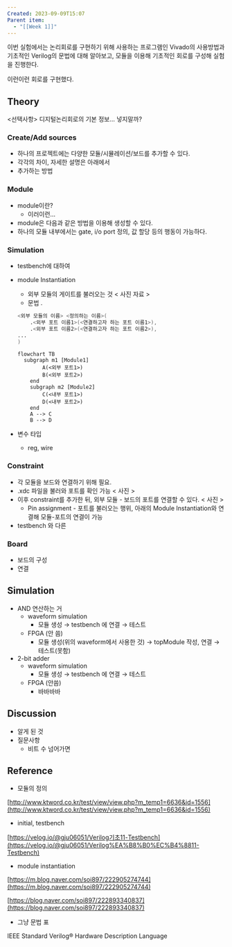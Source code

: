 ```yaml
---
Created: 2023-09-09T15:07
Parent item:
  - "[[Week 1]]"
---
```

이번 실험에서는 논리회로를 구현하기 위해 사용하는 프로그램인 Vivado의 사용방법과 기초적인 Verilog의 문법에 대해 알아보고, 모듈을 이용해 기초적인 회로를 구성해 실험을 진행한다.

이런이런 회로를 구현했다.

## Theory

<선택사항> 디지털논리회로의 기본 정보… 넣지말까?

### Create/Add sources

- 하나의 프로젝트에는 다양한 모듈/시뮬레이션/보드를 추가할 수 있다.
- 각각의 차이, 자세한 설명은 아래에서
- 추가하는 방법

### Module

- module이란?
    - 이러이런…
- module은 다음과 같은 방법을 이용해 생성할 수 있다.
- 하나의 모듈 내부에서는 gate, i/o port 정의, 값 할당 등의 행동이 가능하다.

### Simulation

- testbench에 대하여
- module Instantiation
    
    - 외부 모듈의 게이트를 불러오는 것 < 사진 자료 >
    - 문법 .
    
    ```Verilog
    <외부 모듈의 이름> <정의하는 이름>(
    	.<외부 포트 이름1>(<연결하고자 하는 포트 이름1>),
    	.<외부 포트 이름2>(<연결하고자 하는 포트 이름2>),
    ...
    )
    ```
    
    ```Mermaid
    flowchart TB
      subgraph m1 [Module1]
    		A(<외부 포트1>)
    		B(<외부 포트2>)
    	end
    	subgraph m2 [Module2]
    		C(<내부 포트1>)
    		D(<내부 포트2>)
    	end
    	A --> C
    	B --> D
    ```
    
- 변수 타입
    - reg, wire

### Constraint

- 각 모듈을 보드와 연결하기 위해 필요.
- .xdc 파일을 불러와 포트를 확인 가능 < 사진 >
- 이후 constraint를 추가한 뒤, 외부 모듈 - 보드의 포트를 연결할 수 있다. < 사진 >
    - Pin assignment - 포트를 불러오는 행위, 아래의 Module Instantiation와 연결해 모듈-포트의 연결이 가능
- testbench 와 다른

### Board

- 보드의 구성
- 연결

## Simulation

- AND 연산하는 거
    - waveform simulation
        - 모듈 생성 → testbench 에 연결 → 테스트
    - FPGA (안 씀)
        - 모듈 생성(위의 waveform에서 사용한 것) → topModule 작성, 연결 → 테스트(못함)
- 2-bit adder
    - waveform simulation
        - 모듈 생성 → testbench 에 연결 → 테스트
    - FPGA (안씀)
        - 바바바바

## Discussion

- 알게 된 것
- 질문사항
    - 비트 수 넘어가면
    

  

## Reference

- 모듈의 정의

[http://www.ktword.co.kr/test/view/view.php?m_temp1=6636&id=1556](http://www.ktword.co.kr/test/view/view.php?m_temp1=6636&id=1556)

- initial, testbench

[https://velog.io/@gju06051/Verilog기초11-Testbench](https://velog.io/@gju06051/Verilog%EA%B8%B0%EC%B4%8811-Testbench)

- module instantiation

[https://m.blog.naver.com/soi897/222905274744](https://m.blog.naver.com/soi897/222905274744)

[https://blog.naver.com/soi897/222893340837](https://blog.naver.com/soi897/222893340837)

- 그냥 문법 표

IEEE Standard Verilog® Hardware Description Language
